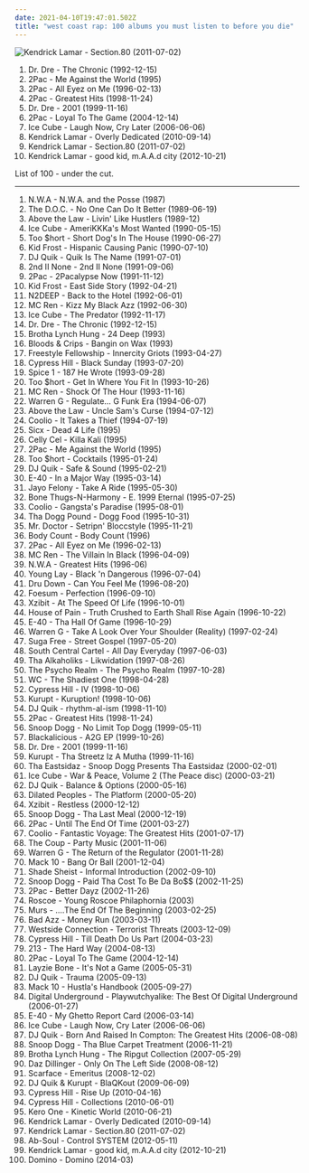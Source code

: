 ```yaml
---
date: 2021-04-10T19:47:01.502Z
title: "west coast rap: 100 albums you must listen to before you die"
---
```

![Kendrick Lamar - Section.80 (2011-07-02)](http://coverartarchive.org/release/d0b24c41-8562-47fb-bfe7-5f03397c41c7/24260710820-500.jpg "Kendrick Lamar - Section.80 (2011-07-02)")
<ol class="albums">
<li data-cover="http://coverartarchive.org/release/51088001-d00c-384f-a266-315fd3ee797a/6193413728-500.jpg" data-tags="gangsta rap, hip-hop" role="button">Dr. Dre - The Chronic (1992-12-15)</li>
<li data-cover="https://img.discogs.com/ElHcz0s3J9_H0hM7WkNLzOOdiNY=/fit-in/600x947/filters:strip_icc():format(jpeg):mode_rgb():quality(90)/discogs-images/R-6489166-1579715055-6679.jpeg.jpg" data-tags="2pac, rap, gangsta rap" role="button">2Pac - Me Against the World (1995)</li>
<li data-cover="http://coverartarchive.org/release/8d2491b6-f77f-3ec2-9638-10c231663071/9390923312-500.jpg" data-tags="gangsta rap, hip-hop, 2pac, rap" role="button">2Pac - All Eyez on Me (1996-02-13)</li>
<li data-cover="https://img.discogs.com/CIw1B4aCFdudJV1Uq1LT9CZChD8=/fit-in/600x593/filters:strip_icc():format(jpeg):mode_rgb():quality(90)/discogs-images/R-3406323-1332179720.jpeg.jpg" data-tags="rap, 2pac" role="button">2Pac - Greatest Hits (1998-11-24)</li>
<li data-cover="http://coverartarchive.org/release/db4baedf-bfe1-4e04-b359-99761f1b3deb/8671147785-500.jpg" data-tags="hip-hop, rap, gangsta rap" role="button">Dr. Dre - 2001 (1999-11-16)</li>
<li data-cover="http://coverartarchive.org/release/278258e6-ea1a-4b16-aff4-f23233e272cc/3925882965-500.jpg" data-tags="rap" role="button">2Pac - Loyal To The Game (2004-12-14)</li>
<li data-cover="http://coverartarchive.org/release/2c875bbe-0aaa-4e71-93e2-4b1ff824f0f5/10533983748-500.jpg" data-tags="rap, west coast rap" role="button">Ice Cube - Laugh Now, Cry Later (2006-06-06)</li>
<li data-cover="http://coverartarchive.org/release/69a19d0f-50dd-46c9-9896-39c6cc56550b/23065293874-500.jpg" data-tags="west coast rap" role="button">Kendrick Lamar - Overly Dedicated (2010-09-14)</li>
<li data-cover="http://coverartarchive.org/release/d0b24c41-8562-47fb-bfe7-5f03397c41c7/24260710820-500.jpg" data-tags="hip-hop, hip hop, west coast rap, conscious hip hop" role="button">Kendrick Lamar - Section.80 (2011-07-02)</li>
<li data-cover="http://coverartarchive.org/release/e1d99364-1ad9-4f4d-9505-2242eff10a44/2361576294-500.jpg" data-tags="hip hop" role="button">Kendrick Lamar - good kid, m.A.A.d city (2012-10-21)</li>
</ol>
List of 100 - under the cut.
<!-- more -->

_________________

<ol class="albums">
<li data-cover="http://coverartarchive.org/release/a4f4d2cc-d6ed-4a83-a0e4-f971d89a2fcd/2550651190-500.jpg" data-tags="80s, rap, g-funk" role="button">
N.W.A - N.W.A. and the Posse (1987)
</li>
<li data-cover="http://coverartarchive.org/release/9eecb9b4-ea73-4dbc-a220-887b585db5ba/14894010747-500.jpg" data-tags="golden age hip hop" role="button">
The D.O.C. - No One Can Do It Better (1989-06-19)
</li>
<li data-cover="https://img.discogs.com/DWtMsiB5hSrBwZoiImfeTzbi6SY=/fit-in/600x600/filters:strip_icc():format(jpeg):mode_rgb():quality(90)/discogs-images/R-832089-1372026607-3318.jpeg.jpg" data-tags="gangsta rap" role="button">
Above the Law - Livin' Like Hustlers (1989-12)
</li>
<li data-cover="http://coverartarchive.org/release/a2c3b6a9-91ea-4e38-9d12-7590b76aab76/13313905422-500.jpg" data-tags="gangsta rap" role="button">
Ice Cube - AmeriKKKa's Most Wanted (1990-05-15)
</li>
<li data-cover="http://coverartarchive.org/release/208b2d23-00bc-496b-9b0d-2763eb720004/9375491412-500.jpg" data-tags="west coast rap" role="button">
Too $hort - Short Dog's In The House (1990-06-27)
</li>
<li data-cover="https://img.discogs.com/YLtxjqK_Lh5RrBz9iGD4LsurXJA=/fit-in/600x600/filters:strip_icc():format(jpeg):mode_rgb():quality(90)/discogs-images/R-597739-1396955161-1634.jpeg.jpg" data-tags="gangsta rap, latin hip hop" role="button">
Kid Frost - Hispanic Causing Panic (1990-07-10)
</li>
<li data-cover="http://coverartarchive.org/release/573ba363-1706-4820-92ef-a3552235c7da/24589797802-500.jpg" data-tags="gangsta rap, west coast rap" role="button">
DJ Quik - Quik Is The Name (1991-07-01)
</li>
<li data-cover="https://img.discogs.com/8Q2MyEyygKokpcWqLKQTn9b3BpI=/fit-in/450x430/filters:strip_icc():format(jpeg):mode_rgb():quality(90)/discogs-images/R-393110-1216743138.jpeg.jpg" data-tags="hip-hop, hip hop, rap, chicago, west coast rap, 50 cent" role="button">
2nd II None - 2nd II None (1991-09-06)
</li>
<li data-cover="http://coverartarchive.org/release/7e39722c-500b-4e15-aa2b-805a0d1b74cf/3276227761-500.jpg" data-tags="gangsta rap" role="button">
2Pac - 2Pacalypse Now (1991-11-12)
</li>
<li data-cover="https://img.discogs.com/t3M8KbY6mgx5Cyt2iP6mmBUj_vc=/fit-in/250x400/filters:strip_icc():format(jpeg):mode_rgb():quality(90)/discogs-images/R-6680346-1428127536-9334.jpeg.jpg" data-tags="west coast rap, g-funk" role="button">
Kid Frost - East Side Story (1992-04-21)
</li>
<li data-cover="http://coverartarchive.org/release/60aca4ff-ef2d-481d-af88-0902412e9963/7052463164-500.jpg" data-tags="hip-hop, 90s, west coast rap, white rap, collected, lastfm needs this, a sick honky straight goin donkey" role="button">
N2DEEP - Back to the Hotel (1992-06-01)
</li>
<li data-cover="https://img.discogs.com/XvX9_Kx__SrkTiWRGAMlhTOEE_0=/fit-in/500x490/filters:strip_icc():format(jpeg):mode_rgb():quality(90)/discogs-images/R-225151-1177019002.jpeg.jpg" data-tags="rap, gangsta rap, hardcore hip-hop, west coast rap" role="button">
MC Ren - Kizz My Black Azz (1992-06-30)
</li>
<li data-cover="http://coverartarchive.org/release/c79b4651-0f84-4930-b95b-e41fb24274d5/13517018832-500.jpg" data-tags="gangsta rap, rap" role="button">
Ice Cube - The Predator (1992-11-17)
</li>
<li data-cover="http://coverartarchive.org/release/51088001-d00c-384f-a266-315fd3ee797a/6193413728-500.jpg" data-tags="gangsta rap, hip-hop" role="button">
Dr. Dre - The Chronic (1992-12-15)
</li>
<li data-cover="https://img.discogs.com/kVi4UKbgy0zT2tWVNFT3Kr-CnGA=/fit-in/600x598/filters:strip_icc():format(jpeg):mode_rgb():quality(90)/discogs-images/R-492190-1302215784.jpeg.jpg" data-tags="gangsta rap" role="button">
Brotha Lynch Hung - 24 Deep (1993)
</li>
<li data-cover="https://img.discogs.com/rsjUWKSwAjIRfnJCNqHeU84Q64Q=/fit-in/600x596/filters:strip_icc():format(jpeg):mode_rgb():quality(90)/discogs-images/R-527816-1400048104-1636.jpeg.jpg" data-tags="gangsta rap, west coast rap, bangin on wax" role="button">
Bloods & Crips - Bangin on Wax (1993)
</li>
<li data-cover="http://coverartarchive.org/release/77726d3d-1fd4-4d32-b1bf-5998940b687a/4429634334-500.jpg" data-tags="hip-hop" role="button">
Freestyle Fellowship - Innercity Griots (1993-04-27)
</li>
<li data-cover="https://img.discogs.com/2GgQjIjcDb1eAQyuyx6IXw0Sf78=/fit-in/600x600/filters:strip_icc():format(jpeg):mode_rgb():quality(90)/discogs-images/R-16516737-1608227995-7003.jpeg.jpg" data-tags="hip-hop, rap" role="button">
Cypress Hill - Black Sunday (1993-07-20)
</li>
<li data-cover="http://coverartarchive.org/release/ad4bfef3-3a8f-4dda-8d0f-56d39e35a654/22381675096-500.jpg" data-tags="gangsta rap" role="button">
Spice 1 - 187 He Wrote (1993-09-28)
</li>
<li data-cover="http://coverartarchive.org/release/3ea2a089-2c7b-4da3-b676-d87ba24fa867/2312470572-500.jpg" data-tags="bay area" role="button">
Too $hort - Get In Where You Fit In (1993-10-26)
</li>
<li data-cover="http://coverartarchive.org/release/952b9254-874f-4b71-bbc3-0f89ec8a3a12/18898621182-500.jpg" data-tags="gangsta rap, west coast rap" role="button">
MC Ren - Shock Of The Hour (1993-11-16)
</li>
<li data-cover="http://coverartarchive.org/release/fc3d8d2b-72a6-41eb-a0e9-9be1267d4b26/15224822464-500.jpg" data-tags="west coast rap" role="button">
Warren G - Regulate… G Funk Era (1994-06-07)
</li>
<li data-cover="http://coverartarchive.org/release/d206cfd6-cacd-4cec-9611-64745fae2c82/22605229691-500.jpg" data-tags="west coast rap, g-funk" role="button">
Above the Law - Uncle Sam's Curse (1994-07-12)
</li>
<li data-cover="http://coverartarchive.org/release/cb7ed05e-0466-42af-8f0e-9766f46c1c17/1408354865-500.jpg" data-tags="rap" role="button">
Coolio - It Takes a Thief (1994-07-19)
</li>
<li data-cover="https://img.discogs.com/f2XwaG8e7mH14L1Tgt3ZtKgHuRU=/fit-in/600x598/filters:strip_icc():format(jpeg):mode_rgb():quality(90)/discogs-images/R-491718-1404084227-4320.jpeg.jpg" data-tags="black metal, rap, gangsta rap, sacramento, horrorcore, west coast rap" role="button">
Sicx - Dead 4 Life (1995)
</li>
<li data-cover="http://coverartarchive.org/release/1d839287-fc18-4515-b9e6-5a1694d3869d/15197555065-500.jpg" data-tags="gangsta rap, west coast rap, yay area" role="button">
Celly Cel - Killa Kali (1995)
</li>
<li data-cover="https://img.discogs.com/ElHcz0s3J9_H0hM7WkNLzOOdiNY=/fit-in/600x947/filters:strip_icc():format(jpeg):mode_rgb():quality(90)/discogs-images/R-6489166-1579715055-6679.jpeg.jpg" data-tags="2pac, rap, gangsta rap" role="button">
2Pac - Me Against the World (1995)
</li>
<li data-cover="http://coverartarchive.org/release/854240fb-881f-416e-add7-06f632abc77d/9375489329-500.jpg" data-tags="west coast rap, oakland, 50 cent, 90s rap, rich finck, 90s bay rap, real life rhymes, lyrics to learn from, too short cocktails, to short cocktals" role="button">
Too $hort - Cocktails (1995-01-24)
</li>
<li data-cover="http://coverartarchive.org/release/61e8459f-b5c8-4302-8e25-7cfc246c30fb/14289731751-500.jpg" data-tags="west coast rap, death row, g-funk" role="button">
DJ Quik - Safe & Sound (1995-02-21)
</li>
<li data-cover="http://coverartarchive.org/release/da934db7-e7bb-4ec4-b8cd-5bbe7f237578/14645532503-500.jpg" data-tags="rap" role="button">
E-40 - In a Major Way (1995-03-14)
</li>
<li data-cover="http://coverartarchive.org/release/c555c621-eaa9-40b0-969e-a5a465c14a45/6564068866-500.jpg" data-tags="gangsta rap" role="button">
Jayo Felony - Take A Ride (1995-05-30)
</li>
<li data-cover="https://img.discogs.com/rv6Vzq78QsfvRoWBBWpbft4qCrM=/fit-in/600x587/filters:strip_icc():format(jpeg):mode_rgb():quality(90)/discogs-images/R-422498-1329568603.jpeg.jpg" data-tags="hip-hop, rap, g-funk" role="button">
Bone Thugs-N-Harmony - E. 1999 Eternal (1995-07-25)
</li>
<li data-cover="https://img.discogs.com/zf87uarK5tnrwGfAxz9ZLS29PuA=/fit-in/460x600/filters:strip_icc():format(jpeg):mode_rgb():quality(90)/discogs-images/R-336480-1363450658-9382.jpeg.jpg" data-tags="hip-hop, rap" role="button">
Coolio - Gangsta's Paradise (1995-08-01)
</li>
<li data-cover="https://img.discogs.com/U3KuBPys_k3DkoxORmSLgIVEtz4=/fit-in/600x603/filters:strip_icc():format(jpeg):mode_rgb():quality(90)/discogs-images/R-226063-1561987540-3451.jpeg.jpg" data-tags="g-funk" role="button">
Tha Dogg Pound - Dogg Food (1995-10-31)
</li>
<li data-cover="http://coverartarchive.org/release/79ce76b8-2c40-487f-8c7f-b2c2de841a8e/24285828142-500.jpg" data-tags="sactown rap" role="button">
Mr. Doctor - Setripn' Bloccstyle (1995-11-21)
</li>
<li data-cover="http://coverartarchive.org/release/5ca68cf0-608a-426b-9572-bcbfe0ae40be/16648702520-500.jpg" data-tags="crossover, hardcore" role="button">
Body Count - Body Count (1996)
</li>
<li data-cover="http://coverartarchive.org/release/8d2491b6-f77f-3ec2-9638-10c231663071/9390923312-500.jpg" data-tags="gangsta rap, hip-hop, 2pac, rap" role="button">
2Pac - All Eyez on Me (1996-02-13)
</li>
<li data-cover="http://coverartarchive.org/release/eae05f09-15ab-467f-a81e-53ecf2e7d825/4088802731-500.jpg" data-tags="gangsta rap" role="button">
MC Ren - The Villain In Black (1996-04-09)
</li>
<li data-cover="https://img.discogs.com/I9KSM5KKO4wuY7RxxkAU9y8Oze0=/fit-in/600x600/filters:strip_icc():format(jpeg):mode_rgb():quality(90)/discogs-images/R-3179746-1319325662.jpeg.jpg" data-tags="rap, gangsta rap" role="button">
N.W.A - Greatest Hits (1996-06)
</li>
<li data-cover="http://coverartarchive.org/release/9b0c9200-8eab-4457-9c82-690b9b4d69cb/5458690525-500.jpg" data-tags="west coast rap" role="button">
Young Lay - Black 'n Dangerous (1996-07-04)
</li>
<li data-cover="https://img.discogs.com/qSMoPYzA_uxxO6SPK_hEhBO_Ids=/fit-in/500x500/filters:strip_icc():format(jpeg):mode_rgb():quality(90)/discogs-images/R-606113-1137661904.jpeg.jpg" data-tags="oakland" role="button">
Dru Down - Can You Feel Me (1996-08-20)
</li>
<li data-cover="http://coverartarchive.org/release/0f42f670-812f-4a93-bbbb-e4d081d3609a/15007041788-500.jpg" data-tags="west coast rap" role="button">
Foesum - Perfection (1996-09-10)
</li>
<li data-cover="http://coverartarchive.org/release/062680e6-450a-3431-bfb6-1f65fa8b849d/25678343558-500.jpg" data-tags="hip hop, rap, west coast rap" role="button">
Xzibit - At The Speed Of Life (1996-10-01)
</li>
<li data-cover="http://coverartarchive.org/release/69ca64c2-776d-39b2-9a10-41418de7c965/27920404709-500.jpg" data-tags="hip-hop" role="button">
House of Pain - Truth Crushed to Earth Shall Rise Again (1996-10-22)
</li>
<li data-cover="http://coverartarchive.org/release/b5a1d882-9a24-4c7b-afec-68c8abe8cfa7/15839004118-500.jpg" data-tags="west coast rap" role="button">
E-40 - Tha Hall Of Game (1996-10-29)
</li>
<li data-cover="http://coverartarchive.org/release/5f29de3a-321b-4d08-a0c7-bfbd771f0ea1/10258418145-500.jpg" data-tags="hip-hop, chill, rap, west coast rap, long beach, g-funk" role="button">
Warren G - Take A Look Over Your Shoulder (Reality) (1997-02-24)
</li>
<li data-cover="http://coverartarchive.org/release/7a4aed67-0e9d-4af0-b1c5-c54e66cfbda6/11019968952-500.jpg" data-tags="hip-hop" role="button">
Suga Free - Street Gospel (1997-05-20)
</li>
<li data-cover="http://coverartarchive.org/release/622cb13b-dde2-4028-a00e-9f8fa6d4cbb2/6721093908-500.jpg" data-tags="chill, gangsta rap, los angeles, west coast rap, g-funk, ol school" role="button">
South Central Cartel - All Day Everyday (1997-06-03)
</li>
<li data-cover="http://coverartarchive.org/release/c40fc782-74ae-461c-babf-c659fd09bdcb/5889126359-500.jpg" data-tags="rap, west coast rap, hiphop classic albums, my collection great 150 albumz of rap" role="button">
Tha Alkaholiks - Likwidation (1997-08-26)
</li>
<li data-cover="http://coverartarchive.org/release/4cb7e36a-21ca-41c5-a67f-b5ab8697f3b2/6670711958-500.jpg" data-tags="hip-hop" role="button">
The Psycho Realm - The Psycho Realm (1997-10-28)
</li>
<li data-cover="http://coverartarchive.org/release/4adb7634-b3d9-4687-820a-052e2c32f8ab/14279529712-500.jpg" data-tags="west coast rap, g-funk, g-rap, west coas baby" role="button">
WC - The Shadiest One (1998-04-28)
</li>
<li data-cover="http://coverartarchive.org/release/b34d3b22-9b21-44a1-bbef-6ebc05bed361/5131421085-500.jpg" data-tags="hip-hop" role="button">
Cypress Hill - IV (1998-10-06)
</li>
<li data-cover="http://coverartarchive.org/release/01a98e51-cc5b-4244-9aec-6c3552d1e774/14285343454-500.jpg" data-tags="gangsta rap" role="button">
Kurupt - Kuruption! (1998-10-06)
</li>
<li data-cover="http://coverartarchive.org/release/b9486f1f-2205-4601-81dd-17dcb879e589/17095332282-500.jpg" data-tags="west coast rap" role="button">
DJ Quik - rhythm-al-ism (1998-11-10)
</li>
<li data-cover="https://img.discogs.com/CIw1B4aCFdudJV1Uq1LT9CZChD8=/fit-in/600x593/filters:strip_icc():format(jpeg):mode_rgb():quality(90)/discogs-images/R-3406323-1332179720.jpeg.jpg" data-tags="rap, 2pac" role="button">
2Pac - Greatest Hits (1998-11-24)
</li>
<li data-cover="http://coverartarchive.org/release/0bdfbf57-5e2b-44f8-938c-c30c76de4bad/10735639975-500.jpg" data-tags="gangsta rap, g-funk, rap, west coast rap" role="button">
Snoop Dogg - No Limit Top Dogg (1999-05-11)
</li>
<li data-cover="http://coverartarchive.org/release/87981701-cc00-3c5c-af07-00050c115435/24559007750-500.jpg" data-tags="hip-hop, funk, underground hip-hop, funk-hop" role="button">
Blackalicious - A2G EP (1999-10-26)
</li>
<li data-cover="http://coverartarchive.org/release/db4baedf-bfe1-4e04-b359-99761f1b3deb/8671147785-500.jpg" data-tags="hip-hop, rap, gangsta rap" role="button">
Dr. Dre - 2001 (1999-11-16)
</li>
<li data-cover="http://coverartarchive.org/release/48d6c571-78f4-4dfc-b146-c2f780ab67d2/13721847012-500.jpg" data-tags="gangsta rap, west coast rap" role="button">
Kurupt - Tha Streetz Iz A Mutha (1999-11-16)
</li>
<li data-cover="http://coverartarchive.org/release/d44e4d94-084d-4808-abab-309c4b4749f7/10333285045-500.jpg" data-tags="rap, gangsta rap, west coast rap, g-funk, tha eastsidaz, kaudogg, pih-poh" role="button">
Tha Eastsidaz - Snoop Dogg Presents Tha Eastsidaz (2000-02-01)
</li>
<li data-cover="http://coverartarchive.org/release/05a01d85-ea57-4b35-a7cd-f1ae18437328/3420809133-500.jpg" data-tags="ice cube, gangsta rap" role="button">
Ice Cube - War & Peace, Volume 2 (The Peace disc) (2000-03-21)
</li>
<li data-cover="http://coverartarchive.org/release/7cfeebb6-9d0f-4c27-9af1-e2af81fb1f58/18898916089-500.jpg" data-tags="rap, west coast rap" role="button">
DJ Quik - Balance & Options (2000-05-16)
</li>
<li data-cover="https://img.discogs.com/CFxnuJL6e6tYnUautoJ9-IiHPN8=/fit-in/400x400/filters:strip_icc():format(jpeg):mode_rgb():quality(90)/discogs-images/R-1938276-1263664672.jpeg.jpg" data-tags="hip-hop, rap, underground hip-hop, east coast rap" role="button">
Dilated Peoples - The Platform (2000-05-20)
</li>
<li data-cover="http://coverartarchive.org/release/68323203-8cfa-4d43-91ef-930eeef99cf5/5730125548-500.jpg" data-tags="hip-hop, gangsta rap" role="button">
Xzibit - Restless (2000-12-12)
</li>
<li data-cover="https://img.discogs.com/k4Xwr_-2EvwkVY_tCBxUpqmumxM=/fit-in/600x600/filters:strip_icc():format(jpeg):mode_rgb():quality(90)/discogs-images/R-1684169-1237899769.jpeg.jpg" data-tags="rap" role="button">
Snoop Dogg - Tha Last Meal (2000-12-19)
</li>
<li data-cover="http://coverartarchive.org/release/835a431b-81d8-4440-8157-d3efa65a8a39/955224994-500.jpg" data-tags="2pac, rap" role="button">
2Pac - Until The End Of Time (2001-03-27)
</li>
<li data-cover="http://coverartarchive.org/release/3c9822ef-2188-4b78-93f2-67540352b45c/4402762632-500.jpg" data-tags="rap" role="button">
Coolio - Fantastic Voyage: The Greatest Hits (2001-07-17)
</li>
<li data-cover="http://coverartarchive.org/release/b7d2b68f-d527-498a-94cf-8a2683439fc0/22404891783-500.jpg" data-tags="hip-hop, political, political rap" role="button">
The Coup - Party Music (2001-11-06)
</li>
<li data-cover="http://coverartarchive.org/release/1dc6d17b-23f3-436e-96c7-9f1b683d19ab/17081612767-500.jpg" data-tags="rap, west coast rap, g-funk" role="button">
Warren G - The Return of the Regulator (2001-11-28)
</li>
<li data-cover="https://img.discogs.com/-ok0e1AkhDUzx0vUhWt78nR_kSk=/fit-in/600x573/filters:strip_icc():format(jpeg):mode_rgb():quality(90)/discogs-images/R-2204402-1325522242.jpeg.jpg" data-tags="west coast rap" role="button">
Mack 10 - Bang Or Ball (2001-12-04)
</li>
<li data-cover="http://coverartarchive.org/release/7b4272d8-133a-4f66-91d7-ad686c61a19a/27404836477-500.jpg" data-tags="west coast rap" role="button">
Shade Sheist - Informal Introduction (2002-09-10)
</li>
<li data-cover="https://img.discogs.com/k4Xwr_-2EvwkVY_tCBxUpqmumxM=/fit-in/600x600/filters:strip_icc():format(jpeg):mode_rgb():quality(90)/discogs-images/R-1684169-1237899769.jpeg.jpg" data-tags="rap, g-funk" role="button">
Snoop Dogg - Paid Tha Cost To Be Da Bo$$ (2002-11-25)
</li>
<li data-cover="http://coverartarchive.org/release/105029c7-f9c6-4009-99ef-3649ee2f9657/6771386158-500.jpg" data-tags="rap, 2pac" role="button">
2Pac - Better Dayz (2002-11-26)
</li>
<li data-cover="https://img.discogs.com/e5ZjrJ16N8WAF5wFJ9ifvw2VFBo=/fit-in/240x240/filters:strip_icc():format(jpeg):mode_rgb():quality(90)/discogs-images/R-1318641-1209250151.jpeg.jpg" data-tags="gangsta rap, west coast rap, g-funk, doggpound gangstas" role="button">
Roscoe - Young Roscoe Philaphornia (2003)
</li>
<li data-cover="http://coverartarchive.org/release/723dea4c-3a6d-4d21-9d2c-548eb5dc54d7/17201983621-500.jpg" data-tags="hip-hop" role="button">
Murs - ....The End Of The Beginning (2003-02-25)
</li>
<li data-cover="http://coverartarchive.org/release/798c3a60-ead4-46e1-8adc-797ab61fe9dd/24271370683-500.jpg" data-tags="west coast rap, doggpound gangstas" role="button">
Bad Azz - Money Run (2003-03-11)
</li>
<li data-cover="https://img.discogs.com/jPI0_ZYYFYjCsPjgq4LdKhXLyVM=/fit-in/500x489/filters:strip_icc():format(jpeg):mode_rgb():quality(90)/discogs-images/R-2693381-1296840161.jpeg.jpg" data-tags="gangsta rap" role="button">
Westside Connection - Terrorist Threats (2003-12-09)
</li>
<li data-cover="http://coverartarchive.org/release/a7968320-e985-48b1-8424-64dccccf1503/5157859126-500.jpg" data-tags="hip hop" role="button">
Cypress Hill - Till Death Do Us Part (2004-03-23)
</li>
<li data-cover="https://img.discogs.com/Im1Ye32eFS2qowwRop4yXtIiLgI=/fit-in/600x600/filters:strip_icc():format(jpeg):mode_rgb():quality(90)/discogs-images/R-314921-1544872096-6849.jpeg.jpg" data-tags="west coast rap, g-funk" role="button">
213 - The Hard Way (2004-08-13)
</li>
<li data-cover="http://coverartarchive.org/release/278258e6-ea1a-4b16-aff4-f23233e272cc/3925882965-500.jpg" data-tags="rap" role="button">
2Pac - Loyal To The Game (2004-12-14)
</li>
<li data-cover="https://img.discogs.com/Gz8fgdb8aRzaW9DvlXvOiCCn2Es=/fit-in/600x600/filters:strip_icc():format(jpeg):mode_rgb():quality(90)/discogs-images/R-955499-1380750118-1937.jpeg.jpg" data-tags="rap, hiphop, gangsta rap, west coast rap, bone thugs, silentangel" role="button">
Layzie Bone - It's Not a Game (2005-05-31)
</li>
<li data-cover="https://img.discogs.com/Tp-bxsQEfib8cVvrDVnd2JOOdrY=/fit-in/560x1082/filters:strip_icc():format(jpeg):mode_rgb():quality(90)/discogs-images/R-9282217-1480849326-7871.png.jpg" data-tags="hip hop, g-funk" role="button">
DJ Quik - Trauma (2005-09-13)
</li>
<li data-cover="http://coverartarchive.org/release/9a8cb62a-68e4-48ad-80e5-a2cfa6aedfc4/27795385104-500.jpg" data-tags="west coast rap" role="button">
Mack 10 - Hustla's Handbook (2005-09-27)
</li>
<li data-cover="https://img.discogs.com/MqcwGwndyMuPGcNa1fnwmuNTJjI=/fit-in/530x447/filters:strip_icc():format(jpeg):mode_rgb():quality(90)/discogs-images/R-169472-1141848342.jpeg.jpg" data-tags="hip hop, p-funk, hell" role="button">
Digital Underground - Playwutchyalike: The Best Of Digital Underground (2006-01-27)
</li>
<li data-cover="http://coverartarchive.org/release/b2d5ecfb-8a23-4b92-9300-8a46eded458a/15839008495-500.jpg" data-tags="rap, west coast rap, e-40" role="button">
E-40 - My Ghetto Report Card (2006-03-14)
</li>
<li data-cover="http://coverartarchive.org/release/2c875bbe-0aaa-4e71-93e2-4b1ff824f0f5/10533983748-500.jpg" data-tags="rap, west coast rap" role="button">
Ice Cube - Laugh Now, Cry Later (2006-06-06)
</li>
<li data-cover="https://img.discogs.com/GTciODd24X0IquM_2mJB03hmSlo=/fit-in/600x533/filters:strip_icc():format(jpeg):mode_rgb():quality(90)/discogs-images/R-2087675-1402752794-7839.jpeg.jpg" data-tags="west coast rap" role="button">
DJ Quik - Born And Raised In Compton: The Greatest Hits (2006-08-08)
</li>
<li data-cover="http://coverartarchive.org/release/8ee2781d-9c6a-4e62-929e-9d74730a5095/10330710732-500.jpg" data-tags="rap, gangsta rap" role="button">
Snoop Dogg - Tha Blue Carpet Treatment (2006-11-21)
</li>
<li data-cover="https://img.discogs.com/ArKbqXmkglnmSJ7ZGtJEbYSs0Lw=/fit-in/600x593/filters:strip_icc():format(jpeg):mode_rgb():quality(90)/discogs-images/R-5596073-1444049843-3158.jpeg.jpg" data-tags="west coast rap, ripgut collek" role="button">
Brotha Lynch Hung - The Ripgut Collection (2007-05-29)
</li>
<li data-cover="http://coverartarchive.org/release/6c5ea6f2-1f26-4945-a19d-067aa887c55c/22629239985-500.jpg" data-tags="gangsta rap" role="button">
Daz Dillinger - Only On The Left Side (2008-08-12)
</li>
<li data-cover="http://coverartarchive.org/release/b8eedec7-3b7f-4ea3-a479-5c136641b875/18892895465-500.jpg" data-tags="gangsta rap, texas, southern rap, west coast rap, rap-a-lot, houston rap" role="button">
Scarface - Emeritus (2008-12-02)
</li>
<li data-cover="http://coverartarchive.org/release/47f24bf1-b934-4037-9430-75c498b25abb/20376297689-500.jpg" data-tags="hip-hop, west coast rap, pf09, pitchfork top 50 albums of 2009" role="button">
DJ Quik & Kurupt - BlaQKout (2009-06-09)
</li>
<li data-cover="http://coverartarchive.org/release/f6f6704a-1bd1-4fa8-9acd-e340e669e48a/23246348312-500.jpg" data-tags="hip hop, hip-hop" role="button">
Cypress Hill - Rise Up (2010-04-16)
</li>
<li data-cover="http://coverartarchive.org/release/f139871b-6b01-401a-94e4-dc428acbe009/7044548121-500.jpg" data-tags="west coast rap, collections, vidmofavouritealbum" role="button">
Cypress Hill - Collections (2010-06-01)
</li>
<li data-cover="http://coverartarchive.org/release/31c81790-c932-4ab0-b6e3-948c51758f7b/26997704779-500.jpg" data-tags="hip-hop, west coast rap, jbtv recommendation" role="button">
Kero One - Kinetic World (2010-06-21)
</li>
<li data-cover="http://coverartarchive.org/release/69a19d0f-50dd-46c9-9896-39c6cc56550b/23065293874-500.jpg" data-tags="west coast rap" role="button">
Kendrick Lamar - Overly Dedicated (2010-09-14)
</li>
<li data-cover="http://coverartarchive.org/release/d0b24c41-8562-47fb-bfe7-5f03397c41c7/24260710820-500.jpg" data-tags="hip-hop, hip hop, west coast rap, conscious hip hop" role="button">
Kendrick Lamar - Section.80 (2011-07-02)
</li>
<li data-cover="http://coverartarchive.org/release/48b831e2-ac0f-471b-832a-012e1a0a58fe/1691809420-500.jpg" data-tags="hip-hop, ab-soul" role="button">
Ab-Soul - Control SYSTEM (2012-05-11)
</li>
<li data-cover="http://coverartarchive.org/release/e1d99364-1ad9-4f4d-9505-2242eff10a44/2361576294-500.jpg" data-tags="hip hop" role="button">
Kendrick Lamar - good kid, m.A.A.d city (2012-10-21)
</li>
<li data-cover="https://img.discogs.com/f6NWG39Nnh8wYC3tC0dZJ8hq36U=/fit-in/400x400/filters:strip_icc():format(jpeg):mode_rgb():quality(90)/discogs-images/R-165629-1156679776.jpeg.jpg" data-tags="gangsta rap, west coast rap" role="button">
Domino - Domino (2014-03)
</li>
</ol>